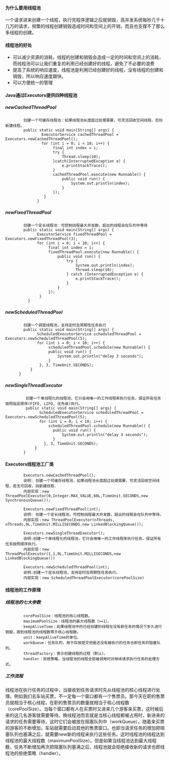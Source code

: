 #### 为什么要用线程池
一个请求进来创建一个线程，执行完程序逻辑之后就销毁，高并发系统每秒几千十几万的请求，频繁的线程创建销毁造成时间和空间上的开销，而且也支撑不了那么多线程的创建。
#### 线程池的好处
* 可以减少资源的消耗，线程的创建和销毁会造成一定的时间和空间上的消耗，而线程池可以让我们重复的利用已经创建好的线程，避免了不必要的浪费
* 提高了系统的响应速度，线程池是利用已经创建好的线程，没有线程的创建和销毁，所以响应速度跟快。
* 可以方便统一的管理
#### Java通过Executors提供四种线程池
##### newCachedThreadPool

            创建一个可缓存线程池：如果线程池长度超过处理需要，可灵活回收空闲线程，否则新建线程。
            public static void main(String[] args) {  
                    ExecutorService cachedThreadPool = Executors.newCachedThreadPool();  
                    for (int i = 0; i < 10; i++) {  
                         final int index = i;  
                         try {  
                             Thread.sleep(10);  
                         }catch(InterruptedException e) {  
                             e.printStackTrace();  
                         }  
                         cachedThreadPool.execute(new Runnable() {  
                             public void run() {  
                                 System.out.println(index);  
                             }  
                         });  
                     }  
                  }
##### newFixedThreadPool

            创建一个定长线程池：可控制线程最大并发数，超出的线程会在队列中等待
            public static void main(String[] args) {  
                  ExecutorService fixedThreadPool = Executors.newFixedThreadPool(3);  
                  for (int i = 0; i < 10; i++) {  
                       final int index = i;  
                       fixedThreadPool.execute(new Runnable() {  
                           public void run() {  
                               try {  
                                   System.out.println(index);  
                                   Thread.sleep(10);  
                               } catch (InterruptedException e) {  
                                   e.printStackTrace();  
                               }  
                           }  
                       });  
                   }  
              }
##### newScheduledThreadPool

            创建一个调度线程池，支持定时及周期性任务执行
            public static void main(String[] args) {  
                  ScheduledExecutorService scheduledThreadPool = Executors.newScheduledThreadPool(5);  
                  for (int i = 0; i < 10; i++) {  
                       scheduledThreadPool.schedule(new Runnable() {  
                       public void run() {  
                           System.out.println("delay 3 seconds");  
                       }  
                   }, 3, TimeUnit.SECONDS);  
               }  
          }
##### newSingleThreadExecutor

             创建一个单线程化的线程池，它只会用唯一的工作线程来执行任务，保证所有任务按照指定顺序(FIFO, LIFO, 优先级)执行。
             public static void main(String[] args) {  
                   ScheduledExecutorService scheduledThreadPool = Executors.newScheduledThreadPool(5);  
                   for (int i = 0; i < 10; i++) {  
                       scheduledThreadPool.schedule(new Runnable() {  
                         public void run() {  
                             System.out.println("delay 3 seconds");  
                         }  
                     }, 3, TimeUnit.SECONDS);  
                 }  
            }
            
####  Executors线程池工厂类

            Executors.newCachedThreadPool();
            说明: 创建一个可缓存线程池，如果线程池长度超过处理需要，可灵活回收空闲线程，若无可回收，则新建线程.
            内部实现：new ThreadPoolExecutor(0,Integer.MAX_VALUE,60L,TimeUnit.SECONDS,new SynchronousQueue());

            Executors.newFixedThreadPool(int);
            说明: 创建一个定长线程池，可控制线程最大并发数，超出的线程会在队列中等待。
            内部实现：new ThreadPoolExecutor(nThreads, nThreads,0L,TimeUnit.MILLISECONDS,new LinkedBlockingQueue());

            Executors.newSingleThreadExecutor();
            说明:创建一个单线程化的线程池，它只会用唯一的工作线程来执行任务，保证所有任务按照顺序执行。
            内部实现：new ThreadPoolExecutor(1,1,0L,TimeUnit.MILLISECONDS,new LinkedBlockingQueue())

            Executors.newScheduledThreadPool(int);
            说明:创建一个定长线程池，支持定时及周期性任务执行。
            内部实现：new ScheduledThreadPoolExecutor(corePoolSize)
#### 线程池的工作原理
##### 线程池的七大参数
            corePoolSize：线程池的核心线程数。
            maximumPoolSize：线程池的最大线程数（>=1）。
            keepAliveTime：如果线程池中的已经创建的线程在没有新任务的情况下多久进行销毁，直到线程池的线程数等于核心线程数。
            unit：keepAliveTime的单位。
            workQueue：任务队列，用于存放提交但是还没有被执行的任务也即任务的阻塞队列。
            threadFactory：表示创建线程的过程（默认）。
            handler：拒绝策略，当线程池的线程全部被调用时对继续请求执行任务的处理方式。
##### 工作流程
线程池在执行任务的过程中，当接收到任务请求时先从线程池的核心线程进行处理。例如我们去车站买票，不一定每一个窗口都有一个售票员。那今天在职的售票员就相当于核心线程，在职的售票员的数量就相当于核心线程数（corePoolSize）。当每个窗口都有人在买票时又进来几个游客来买票，这时候后来的这几名游客就需要等待。换线程池而言就是当核心线程都被占用时，新进来的请求的任务需要等待，这时它们会被放在阻塞队列中（workQueue）。随着来买票的游客的不断增加，车站就需要启动其他的售票窗口。也即当请求任务的增加把阻塞队列也塞满之后，就需要new新的线程来执行这些任务。这时线程池的线程达到线程池的最大线程数（maximumPoolSize）。但是如果当线程池达到最大线程数，任务不断增加再次把阻塞队列塞满之后，线程池就会拒绝接收新的请求也即线程池的拒绝策略（handler）。
